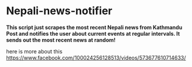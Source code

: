 # Nepali-news-notifier
**This script just scrapes the most recent Nepali news from Kathmandu Post and notifies the user about current events at regular intervals. It sends out the most recent news at random!**

here is more about this https://www.facebook.com/100024256128513/videos/573677610714633/
